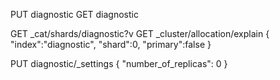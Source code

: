 


PUT diagnostic
GET diagnostic

GET _cat/shards/diagnostic?v
GET _cluster/allocation/explain
{
  "index":"diagnostic",
  "shard":0,
  "primary":false
}

PUT diagnostic/_settings
{
  "number_of_replicas": 0
}